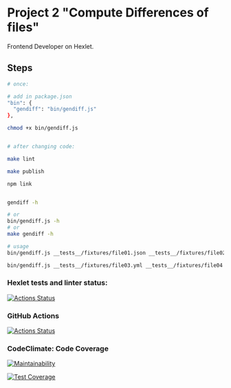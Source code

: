 # Project 2 "Compute Differences of files"

Frontend Developer on Hexlet.

## Steps

```bash
# once:

# add in package.json
"bin": {
  "gendiff": "bin/gendiff.js"
}, 

chmod +x bin/gendiff.js


# after changing code:

make lint

make publish

npm link


gendiff -h

# or
bin/gendiff.js -h
# or
make gendiff -h

# usage
bin/gendiff.js __tests__/fixtures/file01.json __tests__/fixtures/file02.json

bin/gendiff.js __tests__/fixtures/file03.yml __tests__/fixtures/file04.yml


```

### Hexlet tests and linter status:
[![Actions Status](https://github.com/ivekhov/frontend-project-46/workflows/hexlet-check/badge.svg)](https://github.com/ivekhov/frontend-project-46/actions)

### GitHub Actions

[![Actions Status](https://github.com/ivekhov/frontend-project-46/actions/workflows/hexlet-check.yml/badge.svg)](https://github.com/ivekhov/frontend-project-46/actions)


### CodeClimate: Code Coverage
[![Maintainability](https://api.codeclimate.com/v1/badges/${{secrets.code_climate_maintainability}}/maintainability)](https://codeclimate.com/github/ivekhov/frontend-project-46/maintainability)


[![Test Coverage](https://api.codeclimate.com/v1/badges/f9b0debda75ad31a2506/test_coverage)](https://codeclimate.com/github/ivekhov/frontend-project-46/test_coverage)

